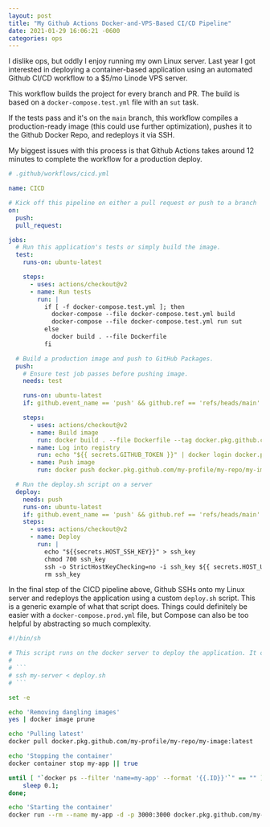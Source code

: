 ```yaml
---
layout: post
title: "My Github Actions Docker-and-VPS-Based CI/CD Pipeline"
date: 2021-01-29 16:06:21 -0600
categories: ops
---
```


I dislike ops, but oddly I enjoy running my own Linux server. Last year I got interested in deploying a container-based application using an automated Github CI/CD workflow to a $5/mo Linode VPS server.

This workflow builds the project for every branch and PR. The build is based on a `docker-compose.test.yml` file with an `sut` task.

If the tests pass and it's on the `main` branch, this workflow compiles a production-ready image (this could use further optimization), pushes it to the Github Docker Repo, and redeploys it via SSH.

My biggest issues with this process is that Github Actions takes around 12 minutes to complete the workflow for a production deploy.

```yml
# .github/workflows/cicd.yml

name: CICD

# Kick off this pipeline on either a pull request or push to a branch
on:
  push:
  pull_request:

jobs:
  # Run this application's tests or simply build the image.
  test:
    runs-on: ubuntu-latest

    steps:
      - uses: actions/checkout@v2
      - name: Run tests
        run: |
          if [ -f docker-compose.test.yml ]; then
            docker-compose --file docker-compose.test.yml build
            docker-compose --file docker-compose.test.yml run sut
          else
            docker build . --file Dockerfile
          fi

  # Build a production image and push to GitHub Packages.
  push:
    # Ensure test job passes before pushing image.
    needs: test

    runs-on: ubuntu-latest
    if: github.event_name == 'push' && github.ref == 'refs/heads/main'

    steps:
      - uses: actions/checkout@v2
      - name: Build image
        run: docker build . --file Dockerfile --tag docker.pkg.github.com/my-profile/my-repo/my-image:latest
      - name: Log into registry
        run: echo "${{ secrets.GITHUB_TOKEN }}" | docker login docker.pkg.github.com -u ${{ github.actor }} --password-stdin
      - name: Push image
        run: docker push docker.pkg.github.com/my-profile/my-repo/my-image:latest

  # Run the deploy.sh script on a server
  deploy:
    needs: push
    runs-on: ubuntu-latest
    if: github.event_name == 'push' && github.ref == 'refs/heads/main'
    steps:
      - uses: actions/checkout@v2
      - name: Deploy
        run: |
          echo "${{secrets.HOST_SSH_KEY}}" > ssh_key
          chmod 700 ssh_key
          ssh -o StrictHostKeyChecking=no -i ssh_key ${{ secrets.HOST_USERNAME }}@${{ secrets.HOST_HOSTNAME }} "sh -s" < deploy.sh
          rm ssh_key
```

In the final step of the CICD pipeline above, Github SSHs onto my Linux server and redeploys the application using a custom `deploy.sh` script. This is a generic example of what that script does. Things could definitely be easier with a `docker-compose.prod.yml` file, but Compose can also be too helpful by abstracting so much complexity.

```sh
#!/bin/sh

# This script runs on the docker server to deploy the application. It can be kicked off locally via:
#
# ```
# ssh my-server < deploy.sh
# ```

set -e

echo 'Removing dangling images'
yes | docker image prune

echo 'Pulling latest'
docker pull docker.pkg.github.com/my-profile/my-repo/my-image:latest

echo 'Stopping the container'
docker container stop my-app || true

until [ "`docker ps --filter 'name=my-app' --format '{{.ID}}'`" == "" ]; do
	sleep 0.1;
done;

echo 'Starting the container'
docker run --rm --name my-app -d -p 3000:3000 docker.pkg.github.com/my-profile/my-repo/my-image:latest startup.sh
```
